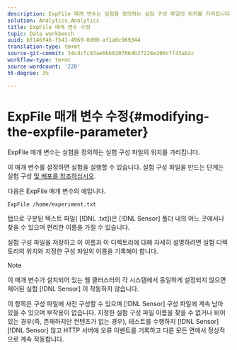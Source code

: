 ```yaml
---
description: ExpFile 매개 변수는 실험을 정의하는 실험 구성 파일의 위치를 가리킵니다.
solution: Analytics,Analytics
title: ExpFile 매개 변수 수정
topic: Data workbench
uuid: bf146f46-f541-4969-8d90-af1a0c969344
translation-type: tm+mt
source-git-commit: 34cdcfc83ae6bb620706db37228e200cff43ab2c
workflow-type: tm+mt
source-wordcount: '220'
ht-degree: 3%

---
```



# ExpFile 매개 변수 수정{#modifying-the-expfile-parameter}

ExpFile 매개 변수는 실험을 정의하는 실험 구성 파일의 위치를 가리킵니다.

이 매개 변수를 설정하면 실험을 실행할 수 있습니다. 실험 구성 파일을 만드는 단계는 실험 구성 [및 배포를 참조하십시오](../../../home/c-undst-ctrld-exp/t-crt-ctrld-exp/c-cnfg-dply-exp.md#concept-50f1de0242904698937bb72b3ea1b429).

다음은 ExpFile 매개 변수의 예입니다.

```
ExpFile /home/experiment.txt
```

탭으로 구분된 텍스트 파일( [!DNL .txt])은 [!DNL Sensor] 폴더 내의 어느 곳에서나 찾을 수 있으며 편리한 이름을 가질 수 있습니다.

실험 구성 파일을 저장하고 이 이름과 이 디렉토리에 대해 자세히 설명하려면 실험 디렉토리의 위치와 지정한 구성 파일의 이름을 기록해야 합니다.

>[!NOTE]
>
>이 매개 변수가 설치되어 있는 웹 클러스터의 각 시스템에서 동일하게 설정되지 않으면 제어된 실험 [!DNL Sensor] 이 작동하지 않습니다.

이 항목은 구성 파일에 사전 구성할 수 있으며 [!DNL Sensor] 구성 파일에 계속 남아 있을 수 있으며 부작용이 없습니다. 지정한 실험 구성 파일 이름을 찾을 수 없거나 비어 있는 경우(즉, 존재하지만 컨텐츠가 없는 경우), 테스트를 수행하지 [!DNL Sensor] [!DNL Sensor] 않고 HTTP 서버에 오류 이벤트를 기록하고 다른 모든 면에서 정상적으로 계속 작동합니다.
